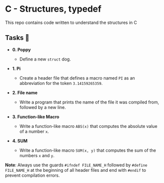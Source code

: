 # C - Structures, typedef

This repo contains code written to understand the structures in C

## Tasks :page_with_curl:

* **0. Poppy**
  * Define a new `struct` dog.

* **1. Pi**
  * Create a header file that defines a macro named `PI` as an abbreviation for the token `3.14159265359`.

* **2. File name**
  * Write a program that prints the name of the file it was compiled from, followed by a new line.
 
* **3. Function-like Macro**
  * Write a function-like macro `ABS(x)` that computes the absolute value of a number `x`.

* **4. SUM**
  * Write a function-like macro `SUM(x, y)` that computes the sum of the numbers `x` and `y`.

**Note**:
Always use the guards `#ifndef FILE_NAME_H` followed by `#define FILE_NAME_H` at the beginning of all header files and end with `#endif` to prevent compilation errors.


